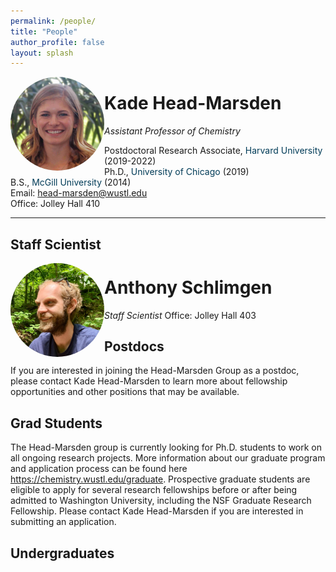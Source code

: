 ```yaml
---
permalink: /people/
title: "People"
author_profile: false
layout: splash
---
```

  

<img src="/assets/images/KHM.jpg" style = "object-fit: cover;                                 
  width: 150px;
  height: 150px;
  object-position: center 40%;
  float:left; border-radius:50%;">


# Kade Head-Marsden  
*Assistant Professor of Chemistry*

Postdoctoral Research Associate, <span style="color: #003b57;">Harvard University</span> (2019-2022)  
Ph.D., <span style="color: #003b57;">University of Chicago</span> (2019)  
B.S., <span style="color: #003b57;">McGill University</span> (2014)  
Email: <head-marsden@wustl.edu>  
Office: Jolley Hall 410  

***

## Staff Scientist

<img src="/assets/images/AWS.jpeg" style = "object-fit: cover;
  width: 150px;
  height: 150px;
  object-position: center 30%;
  float:left; border-radius:50%;">
# Anthony Schlimgen
*Staff Scientist*
Office: Jolley Hall 403

## Postdocs

If you are interested in joining the Head-Marsden Group as a postdoc, please contact Kade Head-Marsden to learn more about fellowship opportunities and other positions that may be available. 

## Grad Students

The Head-Marsden group is currently looking for Ph.D. students to work on all ongoing research projects. More information about our graduate program and application process can be found here https://chemistry.wustl.edu/graduate. Prospective graduate students are eligible to apply for several research fellowships before or after being admitted to Washington University, including the NSF Graduate Research Fellowship. Please contact Kade Head-Marsden if you are interested in submitting an application.

## Undergraduates

